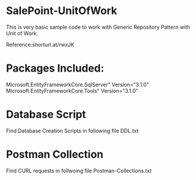 # SalePoint-UnitOfWork
This is very basic sample code to work with Generic Repository Pattern with Unit of Work.

Reference:shorturl.at/rwxJK

# Packages Included:
Microsoft.EntityFrameworkCore.SqlServer" Version="3.1.0"
Microsoft.EntityFrameworkCore.Tools" Version="3.1.0"

# Database Script
Find Database Creation Scripts in following file
DDL.txt

# Postman Collection
Find CURL requests in follwoing file
Postman-Collections.txt
